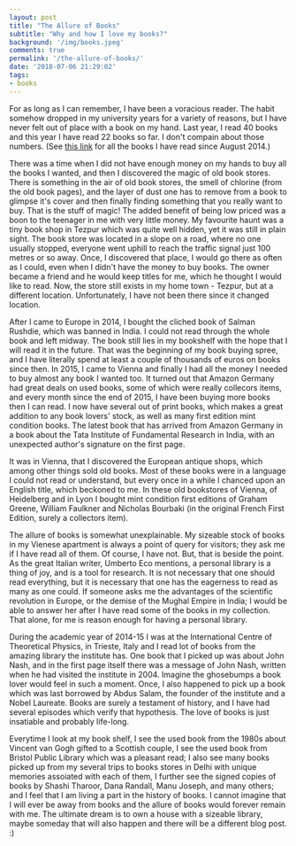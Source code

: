 ```yaml
---
layout: post
title: "The Allure of Books"
subtitle: "Why and how I love my books?"
background: '/img/books.jpeg'
comments: true
permalink: '/the-allure-of-books/'
date: '2018-07-06 21:29:02'
tags:
- books
---
```


For as long as I can remember, I have been a voracious reader. The habit somehow dropped in my university years for a variety of reasons, but I have never felt out of place with a book on my hand. Last year, I read 40 books and this year I have read 22 books so far. I don't compain about those numbers. (See [this link](/books/) for all the books I have read since August 2014.)

There was a time when I did not have enough money on my hands to buy all the books I wanted, and then I discovered the magic of old book stores. There is something in the air of old book stores, the smell of chlorine (from the old book pages), and the layer of dust one has to remove from a book to glimpse it's cover and then finally finding something that you really want to buy. That is the stuff of magic! The added benefit of being low priced was a boon to the teenager in me with very little money. My favourite haunt was a tiny book shop in Tezpur which was quite well hidden, yet it was still in plain sight. The book store was located in a slope on a road, where no one usually stopped, everyone went uphill to reach the traffic signal just 100 metres or so away. Once, I discovered that place, I would go there as often as I could, even when I didn't have the money to buy books. The owner became a friend and he would keep titles for me, which he thought I would like to read. Now, the store still exists in my home town - Tezpur, but at a different location. Unfortunately, I have not been there since it changed location. 

After I came to Europe in 2014, I bought the cliched book of Salman Rushdie, which was banned in India. I could not read through the whole book and left midway. The book still lies in my bookshelf with the hope that I will read it in the future. That was the beginning of my book buying spree, and I have literally spend at least a couple of thousands of euros on books since then. In 2015, I came to Vienna and finally I had all the money I needed to buy almost any book I wanted too. It turned out that Amazon Germany had great deals on used books, some of which were really collecors items, and every month since the end of 2015, I have been buying more books then I can read. I now have several out of print books, which makes a great addition to any book lovers' stock, as well as many first edition mint condition books. The latest book that has arrived from Amazon Germany in a book about the Tata Institute of Fundamental Research in India, with an unexpected author's signature on the first page.

It was in Vienna, that I discovered the European antique shops, which among other things sold old books. Most of these books were in a language I could not read or understand, but every once in a while I chanced upon an English title, which beckoned to me. In these old bookstores of Vienna, of Heidelberg and in Lyon I bought mint condition first editions of Graham Greene, William Faulkner and Nicholas Bourbaki (in the original French First Edition, surely a collectors item).

The allure of books is somewhat unexplainable. My sizeable stock of books in my Vienese apartment is always a point of query for visitors; they ask me if I have read all of them. Of course, I have not. But, that is beside the point. As the great Italian writer, Umberto Eco mentions, a personal library is a thing of joy, and is a tool for research. It is not necessary that one should read everything, but it is necessary that one has the eagerness to read as many as one could. If someone asks me the advantages of the scientific revolution in Europe, or the demise of the Mughal Empire in India; I would be able to answer her after I have read some of the books in my collection. That alone, for me is reason enough for having a personal library.

During the academic year of 2014-15 I was at the International Centre of Theoretical Physics, in Trieste, Italy and I read lot of books from the amazing library the institute has. One book that I picked up was about John Nash, and in the first page itself there was a message of John Nash, written when he had visited the institute in 2004. Imagine the ghosebumps a book lover would feel in such a moment. Once, I also happened to pick up a book which was last borrowed by Abdus Salam, the founder of the institute and a Nobel Laureate. Books are surely a testament of history, and I have had several episodes which verify that hypothesis. The love of books is just insatiable and probably life-long.

Everytime I look at my book shelf, I see the used book from the 1980s about Vincent van Gogh gifted to a Scottish couple, I see the used book from Bristol Public Library which was a pleasant read; I also see many books picked up from my several trips to books stores in Delhi with unique memories assoiated with each of them, I further see the signed copies of books by Shashi Tharoor, Dana Randall, Manu Joseph, and many others; and I feel that I am living a part in the history of books. I cannot imagine that I will ever be away from books and the allure of books would forever remain with me. The ultimate dream is to own a house with a sizeable library, maybe someday that will also happen and there will be a different blog post. :)



